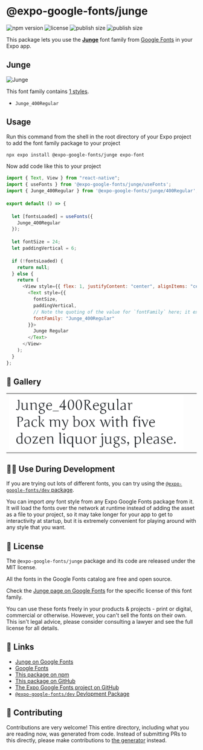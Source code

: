 # @expo-google-fonts/junge

![npm version](https://flat.badgen.net/npm/v/@expo-google-fonts/junge)
![license](https://flat.badgen.net/github/license/expo/google-fonts)
![publish size](https://flat.badgen.net/packagephobia/install/@expo-google-fonts/junge)
![publish size](https://flat.badgen.net/packagephobia/publish/@expo-google-fonts/junge)

This package lets you use the [**Junge**](https://fonts.google.com/specimen/Junge) font family from [Google Fonts](https://fonts.google.com/) in your Expo app.

## Junge

![Junge](./font-family.png)

This font family contains [1 styles](#-gallery).

- `Junge_400Regular`

## Usage

Run this command from the shell in the root directory of your Expo project to add the font family package to your project

```sh
npx expo install @expo-google-fonts/junge expo-font
```

Now add code like this to your project

```js
import { Text, View } from "react-native";
import { useFonts } from '@expo-google-fonts/junge/useFonts';
import { Junge_400Regular } from '@expo-google-fonts/junge/400Regular';

export default () => {

  let [fontsLoaded] = useFonts({
    Junge_400Regular
  });

  let fontSize = 24;
  let paddingVertical = 6;

  if (!fontsLoaded) {
    return null;
  } else {
    return (
      <View style={{ flex: 1, justifyContent: "center", alignItems: "center" }}>
        <Text style={{
          fontSize,
          paddingVertical,
          // Note the quoting of the value for `fontFamily` here; it expects a string!
          fontFamily: "Junge_400Regular"
        }}>
          Junge Regular
        </Text>
      </View>
    );
  }
};
```

## 🔡 Gallery


||||
|-|-|-|
|![Junge_400Regular](./400Regular/Junge_400Regular.ttf.png)||||


## 👩‍💻 Use During Development

If you are trying out lots of different fonts, you can try using the [`@expo-google-fonts/dev` package](https://github.com/expo/google-fonts/tree/master/font-packages/dev#readme).

You can import _any_ font style from any Expo Google Fonts package from it. It will load the fonts over the network at runtime instead of adding the asset as a file to your project, so it may take longer for your app to get to interactivity at startup, but it is extremely convenient for playing around with any style that you want.


## 📖 License

The `@expo-google-fonts/junge` package and its code are released under the MIT license.

All the fonts in the Google Fonts catalog are free and open source.

Check the [Junge page on Google Fonts](https://fonts.google.com/specimen/Junge) for the specific license of this font family.

You can use these fonts freely in your products & projects - print or digital, commercial or otherwise. However, you can't sell the fonts on their own. This isn't legal advice, please consider consulting a lawyer and see the full license for all details.

## 🔗 Links

- [Junge on Google Fonts](https://fonts.google.com/specimen/Junge)
- [Google Fonts](https://fonts.google.com/)
- [This package on npm](https://www.npmjs.com/package/@expo-google-fonts/junge)
- [This package on GitHub](https://github.com/expo/google-fonts/tree/master/font-packages/junge)
- [The Expo Google Fonts project on GitHub](https://github.com/expo/google-fonts)
- [`@expo-google-fonts/dev` Devlopment Package](https://github.com/expo/google-fonts/tree/master/font-packages/dev)

## 🤝 Contributing

Contributions are very welcome! This entire directory, including what you are reading now, was generated from code. Instead of submitting PRs to this directly, please make contributions to [the generator](https://github.com/expo/google-fonts/tree/master/packages/generator) instead.
